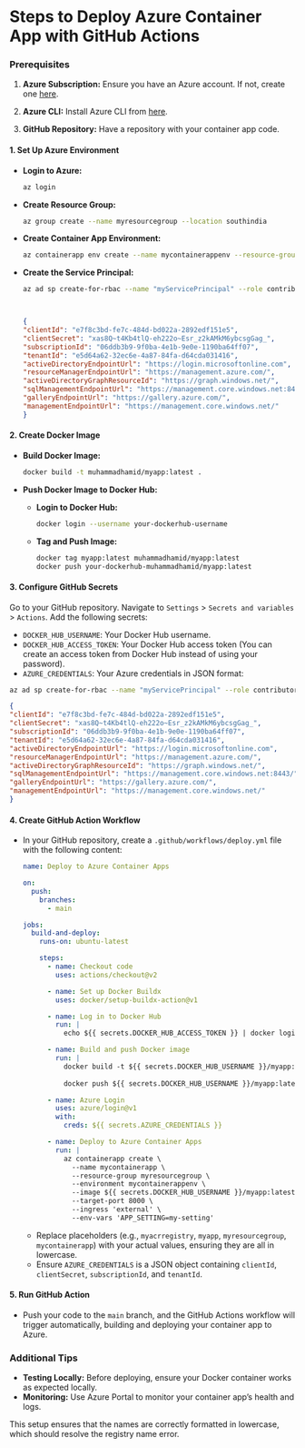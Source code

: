 # Steps to Deploy Azure Container App with GitHub Actions


 ### Prerequisites



1. **Azure Subscription:** Ensure you have an Azure account. If not, create one [here](https://azure.microsoft.com/free/).


2. **Azure CLI:** Install Azure CLI from [here](https://docs.microsoft.com/en-us/cli/azure/install-azure-cli).
3. **GitHub Repository:** Have a repository with your container app code.



#### 1. **Set Up Azure Environment**
- **Login to Azure:**
    ```sh
    az login
    ```

- **Create Resource Group:**
    ```sh
    az group create --name myresourcegroup --location southindia
    ```



- **Create Container App Environment:**
    ```sh
    az containerapp env create --name mycontainerappenv --resource-group myresourcegroup --location southindia
    ```


- **Create the Service Principal:**
    ```sh
    az ad sp create-for-rbac --name "myServicePrincipal" --role contributor --scopes /subscriptions/{subscription-id} --sdk-auth
    ```

    ```json


    {
    "clientId": "e7f8c3bd-fe7c-484d-bd022a-2892edf151e5",
    "clientSecret": "xas8Q~t4Kb4tlQ-eh222o~Esr_z2kAMkM6ybcsgGag_",
    "subscriptionId": "06ddb3b9-9f0ba-4e1b-9e0e-1190ba64ff07",
    "tenantId": "e5d64a62-32ec6e-4a87-84fa-d64cda031416",
    "activeDirectoryEndpointUrl": "https://login.microsoftonline.com",
    "resourceManagerEndpointUrl": "https://management.azure.com/",
    "activeDirectoryGraphResourceId": "https://graph.windows.net/",
    "sqlManagementEndpointUrl": "https://management.core.windows.net:8443/",
    "galleryEndpointUrl": "https://gallery.azure.com/",
    "managementEndpointUrl": "https://management.core.windows.net/"
    }
    ```

#### 2. **Create Docker Image**

- **Build Docker Image:**
    ```sh
    docker build -t muhammadhamid/myapp:latest .
    ```

- **Push Docker Image to Docker Hub:**
    - **Login to Docker Hub:**
        ```sh
        docker login --username your-dockerhub-username
        ```

    - **Tag and Push Image:**
        ```sh
        docker tag myapp:latest muhammadhamid/myapp:latest
        docker push your-dockerhub-muhammadhamid/myapp:latest
        ```

#### 3. **Configure GitHub Secrets**

Go to your GitHub repository.
Navigate to `Settings` > `Secrets and variables` > `Actions`.
Add the following secrets:

- `DOCKER_HUB_USERNAME`: Your Docker Hub username.
- `DOCKER_HUB_ACCESS_TOKEN`: Your Docker Hub access token (You can create an access token from Docker Hub instead of using your password).
- `AZURE_CREDENTIALS`: Your Azure credentials in JSON format:

```sh
az ad sp create-for-rbac --name "myServicePrincipal" --role contributor --scopes /subscriptions/{subscription-id} --sdk-auth
```

```json
{
"clientId": "e7f8c3bd-fe7c-484d-bd022a-2892edf151e5",
"clientSecret": "xas8Q~t4Kb4tlQ-eh222o~Esr_z2kAMkM6ybcsgGag_",
"subscriptionId": "06ddb3b9-9f0ba-4e1b-9e0e-1190ba64ff07",
"tenantId": "e5d64a62-32ec6e-4a87-84fa-d64cda031416",
"activeDirectoryEndpointUrl": "https://login.microsoftonline.com",
"resourceManagerEndpointUrl": "https://management.azure.com/",
"activeDirectoryGraphResourceId": "https://graph.windows.net/",
"sqlManagementEndpointUrl": "https://management.core.windows.net:8443/",
"galleryEndpointUrl": "https://gallery.azure.com/",
"managementEndpointUrl": "https://management.core.windows.net/"
}
```



#### 4. **Create GitHub Action Workflow**
- In your GitHub repository, create a `.github/workflows/deploy.yml` file with the following content:

    ```yaml
    name: Deploy to Azure Container Apps

    on:
      push:
        branches:
          - main
    
    jobs:
      build-and-deploy:
        runs-on: ubuntu-latest
    
        steps:
          - name: Checkout code
            uses: actions/checkout@v2
    
          - name: Set up Docker Buildx
            uses: docker/setup-buildx-action@v1
    
          - name: Log in to Docker Hub
            run: |
              echo ${{ secrets.DOCKER_HUB_ACCESS_TOKEN }} | docker login -u ${{ secrets.DOCKER_HUB_USERNAME }} --password-stdin
    
          - name: Build and push Docker image
            run: |
              docker build -t ${{ secrets.DOCKER_HUB_USERNAME }}/myapp:latest .
              
              docker push ${{ secrets.DOCKER_HUB_USERNAME }}/myapp:latest
    
          - name: Azure Login
            uses: azure/login@v1
            with:
              creds: ${{ secrets.AZURE_CREDENTIALS }}
    
          - name: Deploy to Azure Container Apps
            run: |
              az containerapp create \
                --name mycontainerapp \
                --resource-group myresourcegroup \
                --environment mycontainerappenv \
                --image ${{ secrets.DOCKER_HUB_USERNAME }}/myapp:latest \
                --target-port 8000 \
                --ingress 'external' \
                --env-vars 'APP_SETTING=my-setting'
    ```

    - Replace placeholders (e.g., `myacrregistry`, `myapp`, `myresourcegroup`, `mycontainerapp`) with your actual values, ensuring they are all in lowercase.
    - Ensure `AZURE_CREDENTIALS` is a JSON object containing `clientId`, `clientSecret`, `subscriptionId`, and `tenantId`.

#### 5. **Run GitHub Action**
- Push your code to the `main` branch, and the GitHub Actions workflow will trigger automatically, building and deploying your container app to Azure.

### Additional Tips
- **Testing Locally:** Before deploying, ensure your Docker container works as expected locally.
- **Monitoring:** Use Azure Portal to monitor your container app’s health and logs.

This setup ensures that the names are correctly formatted in lowercase, which should resolve the registry name error.
